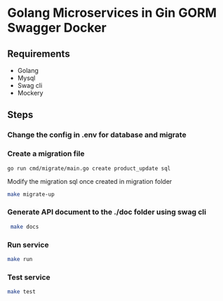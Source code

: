 # Golang Microservices in Gin GORM Swagger Docker

## Requirements

* Golang 
* Mysql
* Swag cli
* Mockery

## Steps

### Change the config in .env for database and migrate

### Create a migration file

```
go run cmd/migrate/main.go create product_update sql

```

Modify the migration sql once created in migration folder


```sh
make migrate-up
```

###  Generate API document to the ./doc folder using <strong>swag cli</strong>
```sh
 make docs 
```

###  Run service
```sh
make run 
```

###  Test service
```sh
make test 
```